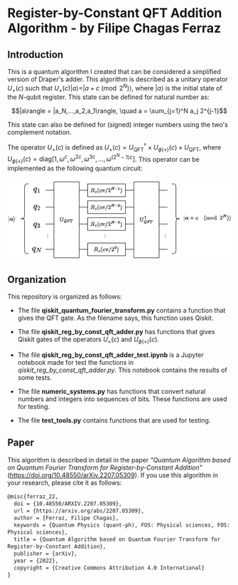 # Register-by-Constant QFT Addition Algorithm - by Filipe Chagas Ferraz


## Introduction

This is a quantum algorithm I created that can be considered a simplified version of Draper's adder. This algorithm is described as a unitary operator $U_+(c)$ such that $U_+(c)|a\rangle = | a + c \pmod{2^N}\rangle$, where $|a\rangle$ is the initial state of the $N$-qubit register. This state can be defined for natural number as:

$$|a\rangle = |a_N,...,a_2,a_1\rangle, \quad a = \sum_{j=1}^N a_j 2^{j-1}$$

This state can also be defined for (signed) integer numbers using the two's complement notation.

The operator $U_+(c)$ is defined as $U_+(c) = U_\text{QFT}^\dagger \times U_{\phi(+)}(c) \times U_\text{QFT}$, where $U_{\phi(+)}(c) = \text{diag}[1, \omega^{c}, \omega^{2c}, \omega^{3c},...,\omega^{(2^N-1)c}]$. This operator can be implemented as the following quantum circuit:

![reg-by-const QFT adder](img/QAdder.png)

## Organization

This repository is organized as follows:

* The file **qiskit_quantum_fourier_transform.py** contains a function that gives the QFT gate. As the filename says, this function uses Qiskit.
* The file **qiskit_reg_by_const_qft_adder.py** has functions that gives Qiskit gates of the operators $U_+(c)$ and $U_{\phi(+)}(c)$.
* The file **qiskit_reg_by_const_qft_adder_test.ipynb** is a Jupyter notebook made for test the functions in *qiskit_reg_by_const_qft_adder.py*. This notebook contains the results of some tests.

* The file **numeric_systems.py** has functions that convert natural numbers and integers into sequences of bits. These functions are used for testing.

* The file **test_tools.py** contains functions that are used for testing.

## Paper

This algorithm is described in detail in the paper *"Quantum Algorithm based on Quantum Fourier Transform for Register-by-Constant Addition"* (https://doi.org/10.48550/arXiv.2207.05309). If you use this algorithm in your research, please cite it as follows:

```
@misc{ferraz_22,
  doi = {10.48550/ARXIV.2207.05309},
  url = {https://arxiv.org/abs/2207.05309},
  author = {Ferraz, Filipe Chagas},
  keywords = {Quantum Physics (quant-ph), FOS: Physical sciences, FOS: Physical sciences},
  title = {Quantum Algorithm based on Quantum Fourier Transform for Register-by-Constant Addition},
  publisher = {arXiv},
  year = {2022},
  copyright = {Creative Commons Attribution 4.0 International}
}
```